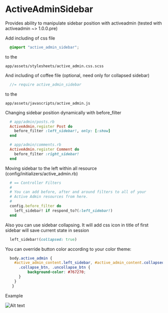 # ActiveAdminSidebar

Provides ability to manipulate sidebar position with activeadmin (tested with activeadmin ~> 1.0.0.pre)


Add including of css file 

```scss
  @import "active_admin_sidebar"; 
```

to the  
``` 
app/assets/stylesheets/active_admin.css.scss 
```

And including of coffee file (optional, need only for collapsed sidebar)

```js
  //= require active_admin_sidebar
```

to the  
``` 
app/assets/javascripts/active_admin.js
```

Changing sidebar position dynamically with before_filter
```ruby
  # app/admin/posts.rb
  ActiveAdmin.register Post do
    before_filter :left_sidebar!, only: [:show]
  end

  # app/admin/comments.rb
  ActiveAdmin.register Comment do
    before_filter :right_sidebar!
  end
```


Moving sidebar to the left within all resource (config/initializers/active_admin.rb)

```ruby
  # == Controller Filters
  #
  # You can add before, after and around filters to all of your
  # Active Admin resources from here.
  #
  config.before_filter do
    left_sidebar! if respond_to?(:left_sidebar!)
  end 
```

Also you can use sidebar collapsing. It will add css icon in title of first sidebar will save current state in session
```ruby
  left_sidebar!(collapsed: true)
```
You can override button color according to your color theme:
```css
  body.active_admin {
    #active_admin_content.left_sidebar, #active_admin_content.collapsed_sidebar {
      .collapse_btn, .uncollapse_btn {
          background-color: #767270;
      }
    }
   }
```

Example

![Alt text](https://raw.githubusercontent.com/activeadmin-plugins/active_admin_sidebar/master/screen/sidebar.jpg "Example")





